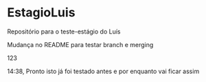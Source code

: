 # EstagioLuis
Repositório para o teste-estágio do Luís

Mudança no README para testar branch e merging

123

14:38, Pronto isto já foi testado antes e por enquanto vai ficar assim
